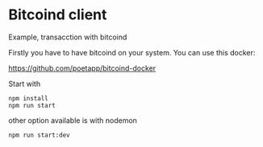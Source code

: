 # Bitcoind client

Example, transacction with bitcoind

Firstly you have to have bitcoind on your system. You can use this docker:

https://github.com/poetapp/bitcoind-docker


Start with 

```
npm install 
npm run start
```

other option available is with nodemon

```
npm run start:dev
```

